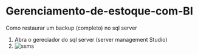 # Gerenciamento-de-estoque-com-BI

Como restaurar um backup (completo) no sql server
  1. Abra o gereciador do sql server (server management Studio)
  2. ![ssms](https://github.com/user-attachments/assets/480a75ac-a5b2-4464-8af6-b1e791f43b24)
